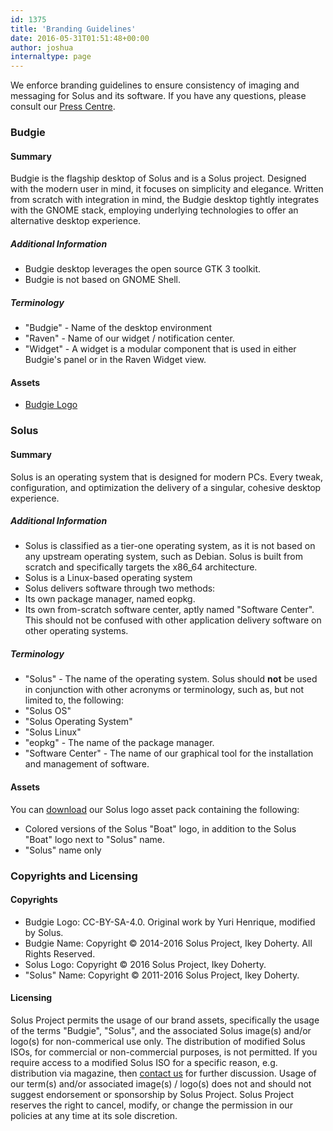 ```yaml
---
id: 1375
title: 'Branding Guidelines'
date: 2016-05-31T01:51:48+00:00
author: joshua
internaltype: page
---
```


We enforce branding guidelines to ensure consistency of imaging and messaging for Solus and its software. If you have any questions, please consult our [Press Centre](https://solus-project.com/press-centre/).

### Budgie

#### Summary

Budgie is the flagship desktop of Solus and is a Solus project. Designed with the modern user in mind, it focuses on simplicity and elegance. Written from scratch with integration in mind, the Budgie desktop tightly integrates with the GNOME stack, 
employing underlying technologies to offer an alternative desktop experience.

##### Additional Information

- Budgie desktop leverages the open source GTK 3 toolkit.
- Budgie is not based on GNOME Shell.

##### Terminology

- "Budgie" - Name of the desktop environment
- "Raven" - Name of our widget / notification center.
- "Widget" - A widget is a modular component that is used in either Budgie's panel or in the Raven Widget view.

#### Assets
- [Budgie Logo](https://solus-project.com/imgs/posts/2016/02/budgie.png)

### Solus

#### Summary

Solus is an operating system that is designed for modern PCs. Every tweak, configuration, and optimization the delivery of a singular, cohesive desktop experience.

##### Additional Information

- Solus is classified as a tier-one operating system, as it is not based on any upstream operating system, such as Debian. Solus is built from scratch and specifically targets the x86_64 architecture.
- Solus is a Linux-based operating system
- Solus delivers software through two methods:
 - Its own package manager, named eopkg.
 - Its own from-scratch software center, aptly named "Software Center". This should not be confused with other application delivery software on other operating systems.

##### Terminology

- "Solus" - The name of the operating system. Solus should **not** be used in conjunction with other acronyms or terminology, such as, but not limited to, the following:
 - "Solus OS"
 - "Solus Operating System"
 - "Solus Linux"
- "eopkg" - The name of the package manager.
- "Software Center" - The name of our graphical tool for the installation and management of software.

#### Assets

You can [download](https://drive.google.com/open?id=0B5Ymf8oYXx-PX3hlTHR1T291enc) our Solus logo asset pack containing the following:
- Colored versions of the Solus "Boat" logo, in addition to the Solus "Boat" logo next to "Solus" name.
- "Solus" name only

### Copyrights and Licensing

#### Copyrights

- Budgie Logo: CC-BY-SA-4.0. Original work by Yuri Henrique, modified by Solus.
- Budgie Name: Copyright © 2014-2016 Solus Project, Ikey Doherty. All Rights Reserved.
- Solus Logo: Copyright © 2016 Solus Project, Ikey Doherty. 
- "Solus" Name: Copyright © 2011-2016 Solus Project, Ikey Doherty.

#### Licensing
      
Solus Project permits the usage of our brand assets, specifically the usage of the terms "Budgie", "Solus", and the associated Solus image(s) and/or logo(s) for non-commerical use only. The distribution of modified Solus 
ISOs, for commercial or non-commercial purposes, is not permitted. If you require access to a modified Solus ISO for a specific reason, e.g. distribution via magazine, then [contact us](https://solus-project.com/press-centre/) for further 
discussion. Usage of our term(s) and/or associated image(s) / logo(s) does not and should not suggest endorsement or sponsorship by Solus Project. Solus Project reserves the right to cancel, modify, or change the permission in our policies at any time 
at its sole discretion.